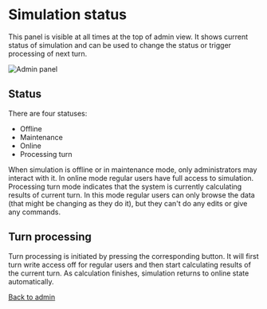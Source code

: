 Simulation status
=================

This panel is visible at all times at the top of admin view. It shows current
status of simulation and can be used to change the status or trigger processing
of next turn.

![Admin panel](img/admin-panel.png)

Status
------

There are four statuses:

 - Offline
 - Maintenance
 - Online
 - Processing turn

When simulation is offline or in maintenance mode, only administrators may
interact with it. In online mode regular users have full access to
simulation. Processing turn mode indicates that the system is currently
calculating results of current turn. In this mode regular users can only
browse the data (that might be changing as they do it), but they can't
do any edits or give any commands.

Turn processing
---------------

Turn processing is initiated by pressing the corresponding button. It will
first turn write access off for regular users and then start calculating
results of the current turn. As calculation finishes, simulation returns to
online state automatically.

[Back to admin](admin)
